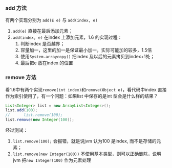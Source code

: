 ### add 方法
有两个实现分别为 `add(E e)` 与 `add(index, e)`

1. `add(e)` 直接在最后添加元素；
2. `add(index, e)` 在index 上添加元素，1.6 的实现过程：
	1. 判断index 是否越界；
	2. 容量加一，这里的加一是保证最小加一，实际可能加的较多，1.5倍
	3. 使用`System.arraycopy()` 把index 及以后的元素拷贝到index+1处；
	4. 最后把e 放在index 的位置

### remove 方法
看1.6中有两个实现`remove(int index)`和`remove(Object o)`，看代码中index 直接作为索引使用了，有一个问题：如果list 中保存的是int 型会是什么样的结果？
```java
List<Integer> list = new ArrayList<Integer>();
list.add(100);
//		list.remove(100);
list.remove(new Integer(100));
```
经过测试：

1. `list.remove(100);` 会报错，就是说jvm 认为100 是index, 而不是存储的元素；
2. `list.remove(new Integer(100))` 不使用基本类型，则可以正确删除，说明jvm 把`new Integer(100)` 作为元素处理



